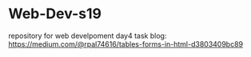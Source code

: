 # Web-Dev-s19
repository for web develpoment
day4 task blog: https://medium.com/@rpal74616/tables-forms-in-html-d3803409bc89
